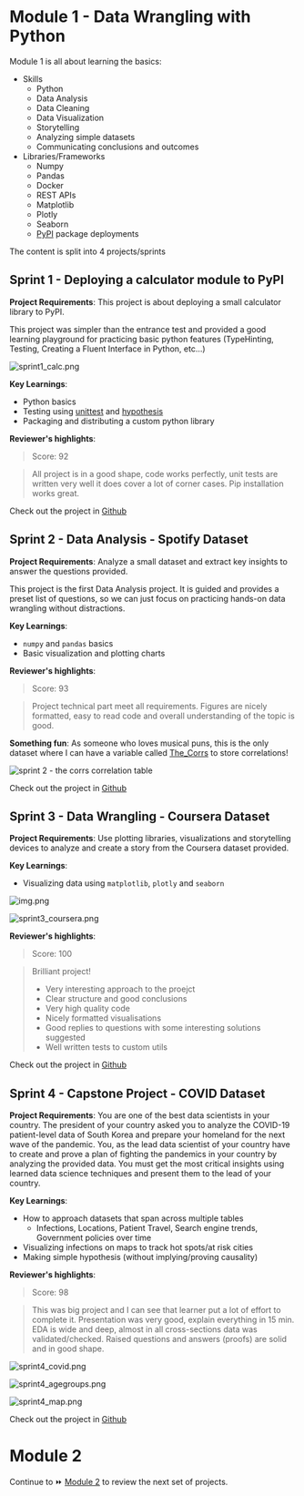 # Module 1 - Data Wrangling with Python

Module 1 is all about learning the basics:

- Skills
    - Python
    - Data Analysis
    - Data Cleaning
    - Data Visualization
    - Storytelling
    - Analyzing simple datasets
    - Communicating conclusions and outcomes
- Libraries/Frameworks
    - Numpy
    - Pandas
    - Docker
    - REST APIs
    - Matplotlib
    - Plotly
    - Seaborn
    - [PyPI](https://pypi.org/) package deployments

The content is split into 4 projects/sprints

## Sprint 1 - Deploying a calculator module to PyPI

**Project Requirements**: This project is about deploying a small calculator library to PyPI.

This project was simpler than the entrance test and provided a good learning playground for practicing basic python features (TypeHinting, Testing, Creating a Fluent Interface in Python, etc...)

![sprint1_calc.png](img/sprint1_calc.png)

**Key Learnings**:

- Python basics
- Testing using [unittest](https://docs.python.org/3/library/unittest.html)
  and [hypothesis](https://pypi.org/project/hypothesis/)
- Packaging and distributing a custom python library

**Reviewer's highlights**:

> Score: 92

> All project is in a good shape, code works perfectly, unit tests are written very well it does cover a lot of corner
> cases. Pip installation works great.


Check out the project in [Github](https://github.com/TuringCollegeSubmissions/ealmas-DWWP.1)

## Sprint 2 - Data Analysis - Spotify Dataset

**Project Requirements**: Analyze a small dataset and extract key insights to answer the questions provided.

This project is the first Data Analysis project. It is guided and provides a preset list of questions, so we can just focus on practicing hands-on data wrangling without distractions.

**Key Learnings**:

- `numpy` and `pandas` basics
- Basic visualization and plotting charts

**Reviewer's highlights**:

> Score: 93

> Project technical part meet all requirements. Figures are nicely formatted, easy to read code and overall
> understanding of the topic is good.

**Something fun**:
As someone who loves musical puns, this is the only dataset where I can have a variable called [The_Corrs](https://en.wikipedia.org/wiki/The_Corrs) to store correlations!

![sprint 2 - the corrs correlation table](img/sprint2_the_corrs.png)

Check out the project in [Github](https://github.com/TuringCollegeSubmissions/ealmas-DWWP.2)

## Sprint 3 - Data Wrangling - Coursera Dataset

**Project Requirements**: Use plotting libraries, visualizations and storytelling devices to analyze and create a story
from the Coursera dataset provided.

**Key Learnings**:

- Visualizing data using `matplotlib`, `plotly` and `seaborn`

![img.png](img/sprint3_intro.png)

![sprint3_coursera.png](img/sprint3_coursera.png)

**Reviewer's highlights**:

> Score: 100

> Brilliant project!
> * Very interesting approach to the proejct
> * Clear structure and good conclusions
> * Very high quality code
> * Nicely formatted visualisations
> * Good replies to questions with some interesting solutions suggested
> * Well written tests to custom utils

Check out the project in [Github](https://github.com/TuringCollegeSubmissions/ealmas-DWWP.3)

## Sprint 4 - Capstone Project - COVID Dataset

**Project Requirements**: You are one of the best data scientists in your country. The president of your
country asked you to analyze the COVID-19 patient-level data of South Korea and prepare your homeland for the next wave
of the pandemic. You, as the lead data scientist of your country have to create and prove a plan of fighting the
pandemics in your country by analyzing the provided data. You must get the most critical insights using learned data
science techniques and present them to the lead of your country.

**Key Learnings**:

- How to approach datasets that span across multiple tables
    - Infections, Locations, Patient Travel, Search engine trends, Government policies over time
- Visualizing infections on maps to track hot spots/at risk cities
- Making simple hypothesis (without implying/proving causality)

**Reviewer's highlights**:

> Score: 98

> This was big project and I can see that learner put a lot of effort to complete it. Presentation was very good,
> explain everything in 15 min. EDA is wide and deep, almost in all cross-sections data was validated/checked. Raised
> questions and answers (proofs) are solid and in good shape.


![sprint4_covid.png](img/sprint4_covid.png)

![sprint4_agegroups.png](img/sprint4_agegroups.png)

![sprint4_map.png](img/sprint4_map.png)

Check out the project in [Github](https://github.com/TuringCollegeSubmissions/ealmas-DWWP.4)


# Module 2

Continue to ⏩ [Module 2](module2.md) to review the next set of projects.
